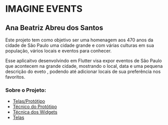 <h1>IMAGINE EVENTS</h1>
<h2>Ana Beatriz Abreu dos Santos</h2>

Este projeto tem como objetivo ser uma homenagem aos 470 anos da cidade de São Paulo uma cidade grande e com várias culturas em sua população, vários locais e eventos para conhecer.

Esse aplicaitvo desenvolvindo em Flutter visa expor eventos de São Paulo que acontecem na grande cidade, mostrando o local, data e uma pequena descrição do eveto , podendo até adicionar locais de sua preferência nos favoritos.

### Sobre o Projeto:

- [Telas/Protótipo]()
- [Técnico do Protótipo]()
- [Técnica dos Widgets]()
- [Telas]() 
